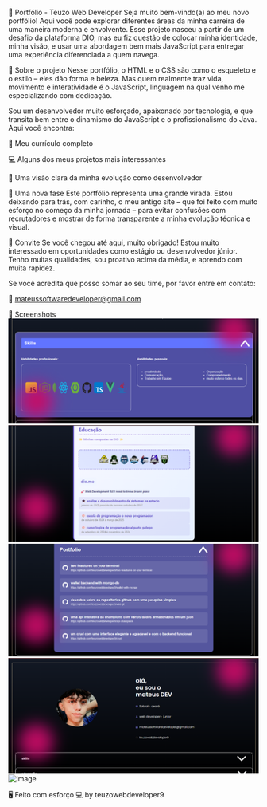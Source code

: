 💼 Portfólio - Teuzo Web Developer
Seja muito bem-vindo(a) ao meu novo portfólio!
Aqui você pode explorar diferentes áreas da minha carreira de uma maneira moderna e envolvente. Esse projeto nasceu a partir de um desafio da plataforma DIO, mas eu fiz questão de colocar minha identidade, minha visão, e usar uma abordagem bem mais JavaScript para entregar uma experiência diferenciada a quem navega.

🧠 Sobre o projeto
Nesse portfólio, o HTML e o CSS são como o esqueleto e o estilo – eles dão forma e beleza.
Mas quem realmente traz vida, movimento e interatividade é o JavaScript, linguagem na qual venho me especializando com dedicação.

Sou um desenvolvedor muito esforçado, apaixonado por tecnologia, e que transita bem entre o dinamismo do JavaScript e o profissionalismo do Java.
Aqui você encontra:

📄 Meu currículo completo

💻 Alguns dos meus projetos mais interessantes

🌟 Uma visão clara da minha evolução como desenvolvedor

📢 Uma nova fase
Este portfólio representa uma grande virada. Estou deixando para trás, com carinho, o meu antigo site – que foi feito com muito esforço no começo da minha jornada – para evitar confusões com recrutadores e mostrar de forma transparente a minha evolução técnica e visual.

🙌 Convite
Se você chegou até aqui, muito obrigado!
Estou muito interessado em oportunidades como estágio ou desenvolvedor júnior.
Tenho muitas qualidades, sou proativo acima da média, e aprendo com muita rapidez.

Se você acredita que posso somar ao seu time, por favor entre em contato:

📧 mateussoftwaredeveloper@gmail.com

📸 Screenshots
![alt text](README-IMAGES/image-1.png)
![alt text](README-IMAGES/image-2.png)
![alt text](README-IMAGES/image-3.png)
![alt text](README-IMAGES/image.png)
![image](https://github.com/user-attachments/assets/d605b980-43d5-421a-ac2b-ea8aabd6e417)

🖥️ 
Feito com esforço 💻
by teuzowebdeveloper9
